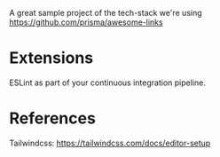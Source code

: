 A great sample project of the tech-stack we're using https://github.com/prisma/awesome-links

# Extensions

ESLint as part of your continuous integration pipeline.

# References

Tailwindcss: https://tailwindcss.com/docs/editor-setup
